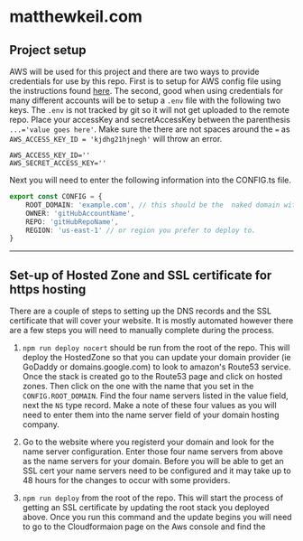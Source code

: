 # matthewkeil.com

## Project setup
AWS will be used for this project and there are two ways to provide credentials for use by this repo.  First is to setup for AWS config file using the instructions found [here]().  The second, good when using credentials for many different accounts will be to setup a `.env` file with the following two keys.  The `.env` is not tracked by git so it will not get uploaded to the remote repo.  Place your accessKey and secretAccessKey between the parenthesis `...='value goes here'`.  Make sure the there are not spaces around the `=` as `AWS_ACCESS_KEY_ID = 'kjdhg21hjnegh'` will throw an error.
```
AWS_ACCESS_KEY_ID=''
AWS_SECRET_ACCESS_KEY=''
```

Next you will need to enter the following information into the CONFIG.ts file.
```typescript
export const CONFIG = {
    ROOT_DOMAIN: 'example.com', // this should be the  naked domain without the 'www'
    OWNER: 'gitHubAccountName',
    REPO: 'gitHubRepoName',
    REGION: 'us-east-1' // or region you prefer to deploy to.
}
```

---

## Set-up of Hosted Zone and SSL certificate for https hosting
There are a couple of steps to setting up the DNS records and the SSL certificate that will cover your website.  It is mostly automated however there are a few steps you will need to manually complete during the process.

1) `npm run deploy nocert` should be run from the root of the repo.  This will deploy the HostedZone so that you can update your domain provider (ie GoDaddy or domains.google.com) to look to amazon's Route53 service. Once the stack is created go to the Route53 page and click on hosted zones. Then click on the one with the name that you set in the `CONFIG.ROOT_DOMAIN`.  Find the four name servers listed in the value field, next the `NS` type record.  Make a note of these four values as you will need to enter them into the name server field of your domain hosting company.

2) Go to the website where you registerd your domain and look for the name server configuration.  Enter those four name servers from above as the name servers for your domain. Before you will be able to get an SSL cert your name servers need to be configured and it may take up to 48 hours for the changes to occur with some providers.

3) `npm run deploy` from the root of the repo. This will start the process of getting an SSL certificate by updating the root stack you deployed above.  Once you run this command and the update begins you will need to go to the Cloudformaion page on the Aws console and find the 